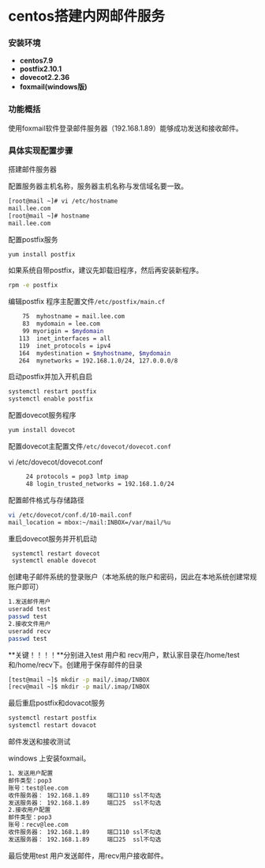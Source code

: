 # centos搭建内网邮件服务




### 安装环境

- **centos7.9** 
- **postfix2.10.1**
- **dovecot2.2.36**
- **foxmail(windows版)**

### 功能概括

使用foxmail软件登录邮件服务器（192.168.1.89）能够成功发送和接收邮件。

### 具体实现配置步骤

搭建邮件服务器

配置服务器主机名称，服务器主机名称与发信域名要一致。

```sh
[root@mail ~]# vi /etc/hostname
mail.lee.com
[root@mail ~]# hostname 
mail.lee.com
```

配置postfix服务

```sh
yum install postfix
```

如果系统自带postfix，建议先卸载旧程序，然后再安装新程序。

```sh
rpm -e postfix
```

编辑postfix 程序主配置文件`/etc/postfix/main.cf`

```sh
    75	myhostname = mail.lee.com
    83	mydomain = lee.com
    99 myorigin = $mydomain
   113	inet_interfaces = all
   119	inet_protocols = ipv4
   164	mydestination = $myhostname, $mydomain
   264	mynetworks = 192.168.1.0/24, 127.0.0.0/8
```

启动postfix并加入开机自启

```sh
systemctl restart postfix
systemctl enable postfix
```

配置dovecot服务程序

```sh
yum install dovecot
```

配置dovecot主配置文件`/etc/dovecot/dovecot.conf`

vi /etc/dovecot/dovecot.conf

```sh
     24 protocols = pop3 lmtp imap
     48 login_trusted_networks = 192.168.1.0/24
```

配置邮件格式与存储路径

```sh
vi /etc/dovecot/conf.d/10-mail.conf
mail_location = mbox:~/mail:INBOX=/var/mail/%u
```

重启dovecot服务并开机启动

```sh
 systemctl restart dovecot
 systemctl enable dovecot
```

创建电子邮件系统的登录账户（本地系统的账户和密码，因此在本地系统创建常规账户即可）

```sh
1.发送邮件用户
useradd test
passwd test
2.接收文件用户
useradd recv
passwd test
```

**关键！！！！**分别进入test 用户和 recv用户，默认家目录在/home/test 和/home/recv下。创建用于保存邮件的目录

```sh
[test@mail ~]$ mkdir -p mail/.imap/INBOX
[recv@mail ~]$ mkdir -p mail/.imap/INBOX
```

最后重启postfix和dovacot服务

```sh
systemctl restart postfix
systemctl restart dovacot
```

邮件发送和接收测试

windows 上安装foxmail。

```sh
1、发送用户配置
邮件类型：pop3
账号：test@lee.com
收件服务器： 192.168.1.89		端口110 ssl不勾选
发送服务器： 192.168.1.89		端口25  ssl不勾选
2.接收用户配置
邮件类型：pop3
账号：recv@lee.com
收件服务器： 192.168.1.89		端口110 ssl不勾选
发送服务器： 192.168.1.89		端口25  ssl不勾选
```

最后使用test 用户发送邮件，用recv用户接收邮件。




